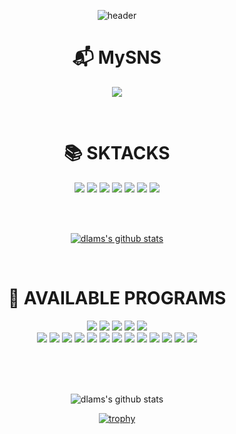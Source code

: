 

<!--
**dlams/dlams** is a ✨ _special_ ✨ repository because its `README.md` (this file) appears on your GitHub profile.

Here are some ideas to get you started:

- 🔭 I’m currently working on ...
- 🌱 I’m currently learning ...
- 👯 I’m looking to collaborate on ...
- 🤔 I’m looking for help with ...
- 💬 Ask me about ...
- 📫 How to reach me: ...
- 😄 Pronouns: ...
- ⚡ Fun fact: ...
-->

<div align='center'>

  <div class="header">  
  
  ![header](https://capsule-render.vercel.app/api?type=waving&color=random&height=250&section=header&text=MinWoo%20Lee&fontSize=90&fontColor=ffffff&fontAlignY=38&&desc=Hi%20there%20👋&cSize=30&descColor=777777)
  </div>
  
  <div class="contact">
  
  # 📬 MySNS
  
  <a href="https://www.instagram.com/kim_ssammwu/" target="_blank"><img src="https://img.shields.io/badge/Instagram-E4405F?style=flat-square&logo=Instagram&logoColor=white"/></a>
  </div><br/>
  <div>
  
  # 📚 SKTACKS

  <img src="https://img.shields.io/badge/Python-3776AB?style=flat-square&logo=Python&logoColor=white"/>
  <img src="https://img.shields.io/badge/Django-092E20?style=flat-square&logo=Django&logoColor=white"/>

  <img src="https://img.shields.io/badge/MySQL-4479A1?style=flat-square&logo=MySQL&logoColor=white"/>
  <img src="https://img.shields.io/badge/JavaScript-F7DF1E?style=flat-square&logo=JavaScript&logoColor=white"/>
  <img src="https://img.shields.io/badge/Node.js-339933?style=flat-square&logo=Node.js&logoColor=white"/>
  <img src="https://img.shields.io/badge/PHP-777BB4?style=flat-square&logo=PHP&logoColor=white"/>   
  <img src="https://img.shields.io/badge/Git-F05032?style=flat-square&logo=Git&logoColor=white"/>
  
  <!-- 여기에 리액트 추가 -->
  
  <br/><br/>
  
  [![dlams's github stats](https://github-readme-stats.vercel.app/api/top-langs/?username=dlams&show_icons=true&hide_border=true&title_color=004386&icon_color=004386&layout=compact)](https://github.com/dlams)

  
  </div><br/>
  <div>

  # 🧰 AVAILABLE PROGRAMS
  
  <img src="https://img.shields.io/badge/Figma-F24E1E?style=flat-square&logo=Figma&logoColor=white"/>

  <img src="https://img.shields.io/badge/Visual Studio Code-007ACC?style=flat-square&logo=Visual Studio Code&logoColor=white"/>
  <img src="https://img.shields.io/badge/Notion-000000?style=flat-square&logo=Notion&logoColor=white"/>

  <img src="https://img.shields.io/badge/IntelliJ IDEA-000000?style=flat-square&logo=IntelliJ IDEA&logoColor=white"/>
  <img src="https://img.shields.io/badge/PyCharm-000000?style=flat-square&logo=PyCharm&logoColor=white"/>
  
  </div>
  <div>

  <img src="https://img.shields.io/badge/Adobe Photoshop-31A8FF?style=flat-square&logo=Adobe Photoshop&logoColor=white"/>
  <img src="https://img.shields.io/badge/Adobe Illustrator-FF9A00?style=flat-square&logo=Adobe Illustrator&logoColor=white"/>
  <img src="https://img.shields.io/badge/Adobe Premiere Pro-9999FF?style=flat-square&logo=Adobe Premiere Pro&logoColor=white"/>
  <img src="https://img.shields.io/badge/Adobe After Effects-9999FF?style=flat-square&logo=Adobe After Effects&logoColor=white"/>
  <img src="https://img.shields.io/badge/Adobe XD-FF61F6?style=flat-square&logo=Adobe XD&logoColor=white"/>

  <img src="https://img.shields.io/badge/Microsoft PowerPoint-B7472A?style=flat-square&logo=Microsoft PowerPoint&logoColor=white"/>
  <img src="https://img.shields.io/badge/Microsoft Excel-217346?style=flat-square&logo=Microsoft Excel&logoColor=white"/>
  
  <img src="https://img.shields.io/badge/Discord-5865F2?style=flat-square&logo=Discord&logoColor=white"/>
  <img src="https://img.shields.io/badge/Slack-4A154B?style=flat-square&logo=Slack&logoColor=white"/>
  <img src="https://img.shields.io/badge/Aseprite-7D929E?style=flat-square&logo=Aseprite&logoColor=white"/>
  
  <img src="https://img.shields.io/badge/Blender-F5792A?style=flat-square&logo=Blender&logoColor=white"/>
  <img src="https://img.shields.io/badge/OBS Studio-302E31?style=flat-square&logo=OBS Studio&logoColor=white"/>
  <img src="https://img.shields.io/badge/Cinema 4D-011A6A?style=flat-square&logo=Cinema 4D&logoColor=white"/>
  
  </div>

  
  <br/><br/><br/>
  
  ![dlams's github stats](https://github-readme-stats.vercel.app/api?username=dlams&show_icons=true)
  
  [![trophy](https://github-profile-trophy.vercel.app/?username=dlams&row=1)](https://github.com/ryo-ma/github-profile-trophy)
  
</div>




